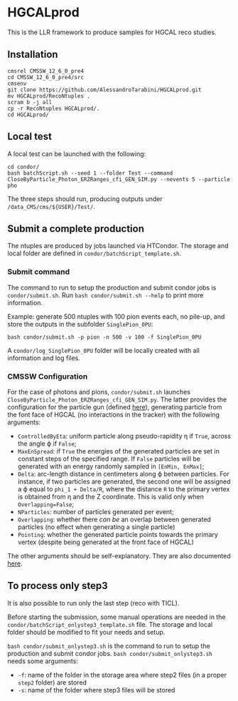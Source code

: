 # HGCALprod

This is the LLR framework to produce samples for HGCAL reco studies.

## Installation

```shell
cmsrel CMSSW_12_6_0_pre4
cd CMSSW_12_6_0_pre4/src
cmsenv
git clone https://github.com/AlessandroTarabini/HGCALprod.git
mv HGCALprod/RecoNtuples .
scram b -j all
cp -r RecoNtuples HGCALprod/.
cd HGCALprod/
```

## Local test

A local test can be launched with the following:

```shell
cd condor/
bash batchScript.sh --seed 1 --folder Test --command CloseByParticle_Photon_ERZRanges_cfi_GEN_SIM.py --nevents 5 --particle pho
```

The three steps should run, producing outputs under ```/data_CMS/cms/${USER}/Test/```.

## Submit a complete production

The ntuples are produced by jobs launched via HTCondor. The storage and local folder are defined in ```condor/batchScript_template.sh```.

### Submit command

The command to run to setup the production and submit condor jobs is ```condor/submit.sh```. Run ```bash condor/submit.sh --help``` to print more information.

Example: generate 500 ntuples with 100 pion events each, no pile-up, and store the outputs in the subfolder ```SinglePion_0PU```:

```shell
bash condor/submit.sh -p pion -n 500 -v 100 -f SinglePion_0PU
```

A ```condor/log_SinglePion_0PU``` folder will be locally created with all information and log files.

### CMSSW Configuration

For the case of photons and pions, ```condor/submit.sh``` launches ```CloseByParticle_Photon_ERZRanges_cfi_GEN_SIM.py```. The latter provides the configuration for the particle gun (defined [here](https://github.com/cms-sw/cmssw/blob/master/IOMC/ParticleGuns/src/CloseByParticleGunProducer.cc)), generating particle from the font face of HGCAL (no interactions in the tracker) with the following arguments:

* ```ControlledByEta```: uniform particle along pseudo-rapidity &eta; if ```True```, across the angle &varphi; if ```False```;
* ```MaxEnSpread```: if ```True``` the energies of the generated particles are set in constant steps of the specified range. If ```False``` particles will be generated with an energy randomly sampled in ```[EnMin, EnMax]```; 
* ```Delta```: arc-length distance in centimeters along &varphi; between particles. For instance, if two particles are generated, the second one will be assigned a &varphi; equal to ```phi_1 + Delta/R```, where the distance ```R``` to the primary vertex is obtained from &eta; and the Z coordinate. This is valid only when ```Overlapping=False```;
* ```NParticles```: number of particles generated per event;
* ```Overlapping```: whether there _can be_ an overlap between generated particles (no effect when generating a single particle)
* ```Pointing```: whether the generated particle points towards the primary vertex (despite being generated at the front face of HGCAL)

The other arguments should be self-explanatory. They are also documented [here](https://hgcal.web.cern.ch/Generation/CloseByParticleGun/).

## To process only step3

It is also possible to run only the last step (reco with TICL).

Before starting the submission, some manual operations are needed in the ```condor/batchScript_onlystep3_template.sh``` file. The storage and local folder should be modified to fit your needs and setup.

```bash condor/submit_onlystep3.sh``` is the command to run to setup the production and submit condor jobs.
```bash condor/submit_onlystep3.sh``` needs some arguments:
* ```-f```: name of the folder in the storage area where step2 files (in a proper ```step2``` folder) are stored
* ```-s```: name of the folder where step3 files will be stored
